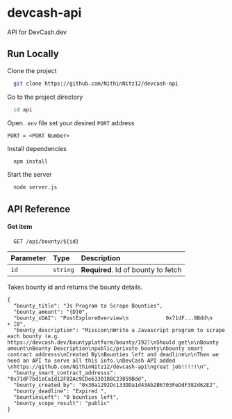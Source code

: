 # devcash-api
API for DevCash.dev

## Run Locally

Clone the project

```bash
  git clone https://github.com/NithinNitz12/devcash-api
```

Go to the project directory

```bash
  cd api
```

Open `.env` file set your desired `PORT` address
```env
PORT = <PORT Number>
```

Install dependencies

```bash
  npm install
```

Start the server

```bash
  node server.js
```

## API Reference

#### Get item

```http
  GET /api/bounty/${id}
```

| Parameter | Type     | Description                         |
| :-------- | :------- | :---------------------------------- |
| `id`      | `string` | **Required**. Id of bounty to fetch |

Takes bounty id and returns the bounty details.

```get response
{
  "bounty_title": "Js Program to Scrape Bounties",
  "bounty_amount": "{D}0",
  "bounty_xDAI": "PostExploreOverview\n            0x71dF...9Bdd\n          + Ξ0",
  "bounty_description": "Mission\nWrite a Javascript program to scrape each bounty (e.g. https://devcash.dev/bountyplatform/bounty/192)\nShould get\n\nBounty amount\nBounty Description\npublic/private bounty\nbounty smart contract addresss\nCreated By\nBounties left and deadline\n\nThen we need an API to serve all this info.\nDevCash API added  \nhttps://github.com/NithinNitz12/devcash-api\ngreat job!!!!!\n",
  "bounty_smart_contract_addresss": "0x71dF7bd1eCa1d12F02Ac9CDe6330188C23859Bdd",
  "bounty_created_by": "0x30a1292Dc133DDa1d43Ab2B6703FeDdF382d62E2",
  "bounty_deadline": "Expired ",
  "bountiesLeft": "0 bounties left",
  "bounty_scope_result": "public"
}
```
